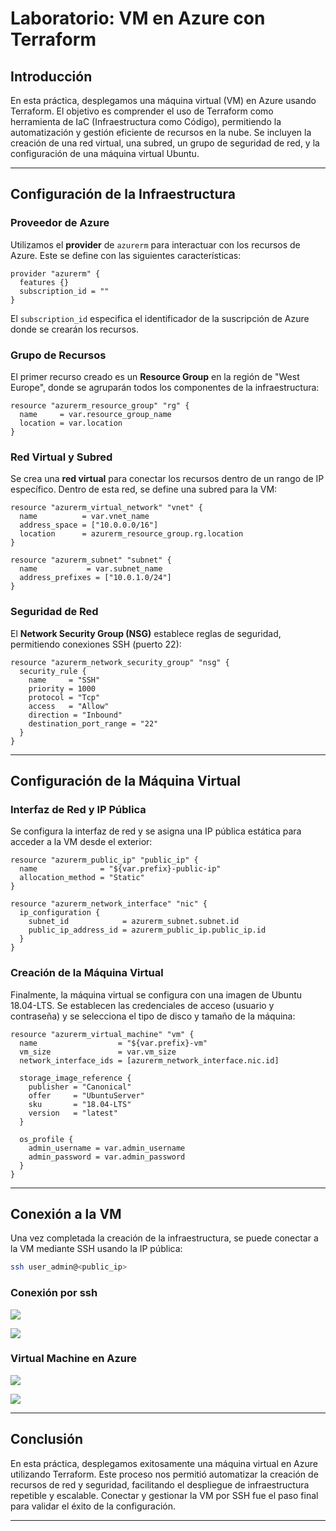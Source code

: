 # Laboratorio: VM en Azure con Terraform

## Introducción
En esta práctica, desplegamos una máquina virtual (VM) en Azure usando Terraform. El objetivo es comprender el uso de Terraform como herramienta de IaC (Infraestructura como Código), permitiendo la automatización y gestión eficiente de recursos en la nube. Se incluyen la creación de una red virtual, una subred, un grupo de seguridad de red, y la configuración de una máquina virtual Ubuntu.

---

## Configuración de la Infraestructura

### Proveedor de Azure
Utilizamos el **provider** de `azurerm` para interactuar con los recursos de Azure. Este se define con las siguientes características:

```hcl
provider "azurerm" {
  features {}
  subscription_id = ""
}
```
El `subscription_id` especifica el identificador de la suscripción de Azure donde se crearán los recursos.

### Grupo de Recursos
El primer recurso creado es un **Resource Group** en la región de "West Europe", donde se agruparán todos los componentes de la infraestructura:

```hcl
resource "azurerm_resource_group" "rg" {
  name     = var.resource_group_name
  location = var.location
}
```

### Red Virtual y Subred
Se crea una **red virtual** para conectar los recursos dentro de un rango de IP específico. Dentro de esta red, se define una subred para la VM:

```hcl
resource "azurerm_virtual_network" "vnet" {
  name          = var.vnet_name
  address_space = ["10.0.0.0/16"]
  location      = azurerm_resource_group.rg.location
}

resource "azurerm_subnet" "subnet" {
  name           = var.subnet_name
  address_prefixes = ["10.0.1.0/24"]
}
```

### Seguridad de Red
El **Network Security Group (NSG)** establece reglas de seguridad, permitiendo conexiones SSH (puerto 22):

```hcl
resource "azurerm_network_security_group" "nsg" {
  security_rule {
    name     = "SSH"
    priority = 1000
    protocol = "Tcp"
    access   = "Allow"
    direction = "Inbound"
    destination_port_range = "22"
  }
}
```

---

## Configuración de la Máquina Virtual

### Interfaz de Red y IP Pública
Se configura la interfaz de red y se asigna una IP pública estática para acceder a la VM desde el exterior:

```hcl
resource "azurerm_public_ip" "public_ip" {
  name              = "${var.prefix}-public-ip"
  allocation_method = "Static"
}

resource "azurerm_network_interface" "nic" {
  ip_configuration {
    subnet_id            = azurerm_subnet.subnet.id
    public_ip_address_id = azurerm_public_ip.public_ip.id
  }
}
```

### Creación de la Máquina Virtual
Finalmente, la máquina virtual se configura con una imagen de Ubuntu 18.04-LTS. Se establecen las credenciales de acceso (usuario y contraseña) y se selecciona el tipo de disco y tamaño de la máquina:

```hcl
resource "azurerm_virtual_machine" "vm" {
  name                  = "${var.prefix}-vm"
  vm_size               = var.vm_size
  network_interface_ids = [azurerm_network_interface.nic.id]

  storage_image_reference {
    publisher = "Canonical"
    offer     = "UbuntuServer"
    sku       = "18.04-LTS"
    version   = "latest"
  }

  os_profile {
    admin_username = var.admin_username
    admin_password = var.admin_password
  }
}
```

---

## Conexión a la VM
Una vez completada la creación de la infraestructura, se puede conectar a la VM mediante SSH usando la IP pública:

```bash
ssh user_admin@<public_ip>
```
### Conexión por ssh
![](docs/connect)

![](docs/connect2)

### Virtual Machine en Azure

![](docs/vm)

![](docs/vm2)

---

## Conclusión
En esta práctica, desplegamos exitosamente una máquina virtual en Azure utilizando Terraform. Este proceso nos permitió automatizar la creación de recursos de red y seguridad, facilitando el despliegue de infraestructura repetible y escalable. Conectar y gestionar la VM por SSH fue el paso final para validar el éxito de la configuración.

---
